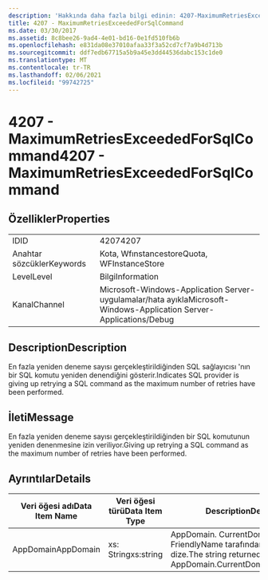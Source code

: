 ```yaml
---
description: 'Hakkında daha fazla bilgi edinin: 4207-MaximumRetriesExceededForSqlCommand'
title: 4207 - MaximumRetriesExceededForSqlCommand
ms.date: 03/30/2017
ms.assetid: 8c8bee26-9ad4-4e01-bd16-0e1fd510fb6b
ms.openlocfilehash: e831da08e37010afaa33f3a52cd7cf7a9b4d713b
ms.sourcegitcommit: ddf7edb67715a5b9a45e3dd44536dabc153c1de0
ms.translationtype: MT
ms.contentlocale: tr-TR
ms.lasthandoff: 02/06/2021
ms.locfileid: "99742725"
---
```

# <a name="4207---maximumretriesexceededforsqlcommand"></a><span data-ttu-id="2e4b2-103">4207 - MaximumRetriesExceededForSqlCommand</span><span class="sxs-lookup"><span data-stu-id="2e4b2-103">4207 - MaximumRetriesExceededForSqlCommand</span></span>

## <a name="properties"></a><span data-ttu-id="2e4b2-104">Özellikler</span><span class="sxs-lookup"><span data-stu-id="2e4b2-104">Properties</span></span>  
  
|||  
|-|-|  
|<span data-ttu-id="2e4b2-105">ID</span><span class="sxs-lookup"><span data-stu-id="2e4b2-105">ID</span></span>|<span data-ttu-id="2e4b2-106">4207</span><span class="sxs-lookup"><span data-stu-id="2e4b2-106">4207</span></span>|  
|<span data-ttu-id="2e4b2-107">Anahtar sözcükler</span><span class="sxs-lookup"><span data-stu-id="2e4b2-107">Keywords</span></span>|<span data-ttu-id="2e4b2-108">Kota, Wfınstancestore</span><span class="sxs-lookup"><span data-stu-id="2e4b2-108">Quota, WFInstanceStore</span></span>|  
|<span data-ttu-id="2e4b2-109">Level</span><span class="sxs-lookup"><span data-stu-id="2e4b2-109">Level</span></span>|<span data-ttu-id="2e4b2-110">Bilgi</span><span class="sxs-lookup"><span data-stu-id="2e4b2-110">Information</span></span>|  
|<span data-ttu-id="2e4b2-111">Kanal</span><span class="sxs-lookup"><span data-stu-id="2e4b2-111">Channel</span></span>|<span data-ttu-id="2e4b2-112">Microsoft-Windows-Application Server-uygulamalar/hata ayıkla</span><span class="sxs-lookup"><span data-stu-id="2e4b2-112">Microsoft-Windows-Application Server-Applications/Debug</span></span>|  
  
## <a name="description"></a><span data-ttu-id="2e4b2-113">Description</span><span class="sxs-lookup"><span data-stu-id="2e4b2-113">Description</span></span>  

 <span data-ttu-id="2e4b2-114">En fazla yeniden deneme sayısı gerçekleştirildiğinden SQL sağlayıcısı 'nın bir SQL komutu yeniden denendiğini gösterir.</span><span class="sxs-lookup"><span data-stu-id="2e4b2-114">Indicates SQL provider is giving up retrying a SQL command as the maximum number of retries have been performed.</span></span>  
  
## <a name="message"></a><span data-ttu-id="2e4b2-115">İleti</span><span class="sxs-lookup"><span data-stu-id="2e4b2-115">Message</span></span>  

 <span data-ttu-id="2e4b2-116">En fazla yeniden deneme sayısı gerçekleştirildiğinden bir SQL komutunun yeniden denenmesine izin veriliyor.</span><span class="sxs-lookup"><span data-stu-id="2e4b2-116">Giving up retrying a SQL command as the maximum number of retries have been performed.</span></span>  
  
## <a name="details"></a><span data-ttu-id="2e4b2-117">Ayrıntılar</span><span class="sxs-lookup"><span data-stu-id="2e4b2-117">Details</span></span>  
  
|<span data-ttu-id="2e4b2-118">Veri öğesi adı</span><span class="sxs-lookup"><span data-stu-id="2e4b2-118">Data Item Name</span></span>|<span data-ttu-id="2e4b2-119">Veri öğesi türü</span><span class="sxs-lookup"><span data-stu-id="2e4b2-119">Data Item Type</span></span>|<span data-ttu-id="2e4b2-120">Description</span><span class="sxs-lookup"><span data-stu-id="2e4b2-120">Description</span></span>|  
|--------------------|--------------------|-----------------|  
|<span data-ttu-id="2e4b2-121">AppDomain</span><span class="sxs-lookup"><span data-stu-id="2e4b2-121">AppDomain</span></span>|<span data-ttu-id="2e4b2-122">xs: String</span><span class="sxs-lookup"><span data-stu-id="2e4b2-122">xs:string</span></span>|<span data-ttu-id="2e4b2-123">AppDomain. CurrentDomain. FriendlyName tarafından döndürülen dize.</span><span class="sxs-lookup"><span data-stu-id="2e4b2-123">The string returned by AppDomain.CurrentDomain.FriendlyName.</span></span>|
